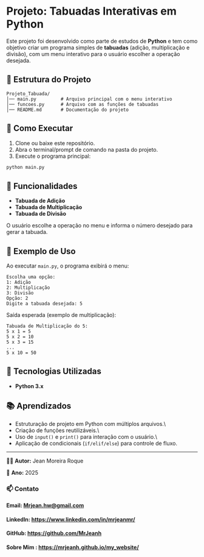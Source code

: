 # Projeto: Tabuadas Interativas em Python

Este projeto foi desenvolvido como parte de estudos de **Python** e tem
como objetivo criar um programa simples de **tabuadas** (adição,
multiplicação e divisão), com um menu interativo para o usuário escolher
a operação desejada.

## 📂 Estrutura do Projeto

    Projeto_Tabuada/
    │── main.py         # Arquivo principal com o menu interativo
    │── funcoes.py      # Arquivo com as funções de tabuadas
    │── README.md       # Documentação do projeto

## 🚀 Como Executar

1.  Clone ou baixe este repositório.
2.  Abra o terminal/prompt de comando na pasta do projeto.
3.  Execute o programa principal:

```bash
python main.py
```

## 📌 Funcionalidades

- **Tabuada de Adição**
- **Tabuada de Multiplicação**
- **Tabuada de Divisão**

O usuário escolhe a operação no menu e informa o número desejado para
gerar a tabuada.

## 📖 Exemplo de Uso

Ao executar `main.py`, o programa exibirá o menu:

    Escolha uma opção:
    1: Adição
    2: Multiplicação
    3: Divisão
    Opção: 2
    Digite a tabuada desejada: 5

Saída esperada (exemplo de multiplicação):

    Tabuada de Multiplicação do 5:
    5 x 1 = 5
    5 x 2 = 10
    5 x 3 = 15
    ...
    5 x 10 = 50

## 🔧 Tecnologias Utilizadas

- **Python 3.x**

## 📚 Aprendizados

- Estruturação de projeto em Python com múltiplos arquivos.\
- Criação de funções reutilizáveis.\
- Uso de `input()` e `print()` para interação com o usuário.\
- Aplicação de condicionais (`if/elif/else`) para controle de fluxo.

---

👨‍💻 **Autor:** Jean Moreira Roque

📅 **Ano:** 2025

### 📫 Contato

#### Email: Mrjean.hw@gmail.com

#### LinkedIn: https://www.linkedin.com/in/mrjeanmr/

#### GitHub: https://github.com/MrJeanh

#### Sobre Mim : https://mrjeanh.github.io/my_website/
